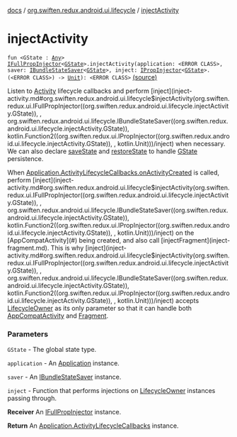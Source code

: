 [docs](../index.md) / [org.swiften.redux.android.ui.lifecycle](index.md) / [injectActivity](./inject-activity.md)

# injectActivity

`fun <GState : `[`Any`](https://kotlinlang.org/api/latest/jvm/stdlib/kotlin/-any/index.html)`> `[`IFullPropInjector`](../org.swiften.redux.ui/-i-full-prop-injector.md)`<`[`GState`](inject-activity.md#GState)`>.injectActivity(application: <ERROR CLASS>, saver: `[`IBundleStateSaver`](-i-bundle-state-saver/index.md)`<`[`GState`](inject-activity.md#GState)`>, inject: `[`IPropInjector`](../org.swiften.redux.ui/-i-prop-injector/index.md)`<`[`GState`](inject-activity.md#GState)`>.(<ERROR CLASS>) -> `[`Unit`](https://kotlinlang.org/api/latest/jvm/stdlib/kotlin/-unit/index.html)`): <ERROR CLASS>` [(source)](https://github.com/protoman92/KotlinRedux/tree/master/android/android-lifecycle/src/main/java/org/swiften/redux/android/ui/lifecycle/AndroidActivity.kt#L68)

Listen to [Activity](#) lifecycle callbacks and perform [inject](inject-activity.md#org.swiften.redux.android.ui.lifecycle$injectActivity(org.swiften.redux.ui.IFullPropInjector((org.swiften.redux.android.ui.lifecycle.injectActivity.GState)), , org.swiften.redux.android.ui.lifecycle.IBundleStateSaver((org.swiften.redux.android.ui.lifecycle.injectActivity.GState)), kotlin.Function2((org.swiften.redux.ui.IPropInjector((org.swiften.redux.android.ui.lifecycle.injectActivity.GState)), , kotlin.Unit)))/inject) when necessary. We can also declare
[saveState](#) and [restoreState](#) to handle [GState](inject-activity.md#GState) persistence.

When [Application.ActivityLifecycleCallbacks.onActivityCreated](#) is called, perform [inject](inject-activity.md#org.swiften.redux.android.ui.lifecycle$injectActivity(org.swiften.redux.ui.IFullPropInjector((org.swiften.redux.android.ui.lifecycle.injectActivity.GState)), , org.swiften.redux.android.ui.lifecycle.IBundleStateSaver((org.swiften.redux.android.ui.lifecycle.injectActivity.GState)), kotlin.Function2((org.swiften.redux.ui.IPropInjector((org.swiften.redux.android.ui.lifecycle.injectActivity.GState)), , kotlin.Unit)))/inject)
on the [AppCompatActivity](#) being created, and also call [injectFragment](inject-fragment.md). This is why
[inject](inject-activity.md#org.swiften.redux.android.ui.lifecycle$injectActivity(org.swiften.redux.ui.IFullPropInjector((org.swiften.redux.android.ui.lifecycle.injectActivity.GState)), , org.swiften.redux.android.ui.lifecycle.IBundleStateSaver((org.swiften.redux.android.ui.lifecycle.injectActivity.GState)), kotlin.Function2((org.swiften.redux.ui.IPropInjector((org.swiften.redux.android.ui.lifecycle.injectActivity.GState)), , kotlin.Unit)))/inject) accepts [LifecycleOwner](#) as its only parameter so that it can handle both
[AppCompatActivity](#) and [Fragment](#).

### Parameters

`GState` - The global state type.

`application` - An [Application](#) instance.

`saver` - An [IBundleStateSaver](-i-bundle-state-saver/index.md) instance.

`inject` - Function that performs injections on [LifecycleOwner](#) instances passing through.

**Receiver**
An [IFullPropInjector](../org.swiften.redux.ui/-i-full-prop-injector.md) instance.

**Return**
An [Application.ActivityLifecycleCallbacks](#) instance.

